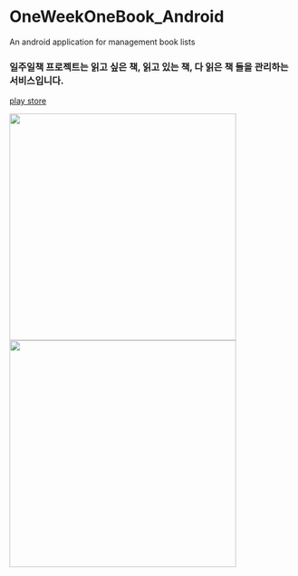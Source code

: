 # OneWeekOneBook_Android
An android application for management book lists

### 일주일책 프로젝트는 읽고 싶은 책, 읽고 있는 책, 다 읽은 책 들을 관리하는 서비스입니다.

[play store](https://play.google.com/store/apps/details?id=com.lee.oneweekonebook)

<img src="https://play-lh.googleusercontent.com/dk4OvcNqQMy1el0Buqg4bleR9ZcgkU0hRChkPIhIJHxdAV-lykVnTaC6IWfoOUA8PUDD=w1920-h892-rw" height="400"><img src="https://play-lh.googleusercontent.com/dk4OvcNqQMy1el0Buqg4bleR9ZcgkU0hRChkPIhIJHxdAV-lykVnTaC6IWfoOUA8PUDD=w1920-h892-rw" height="400">

